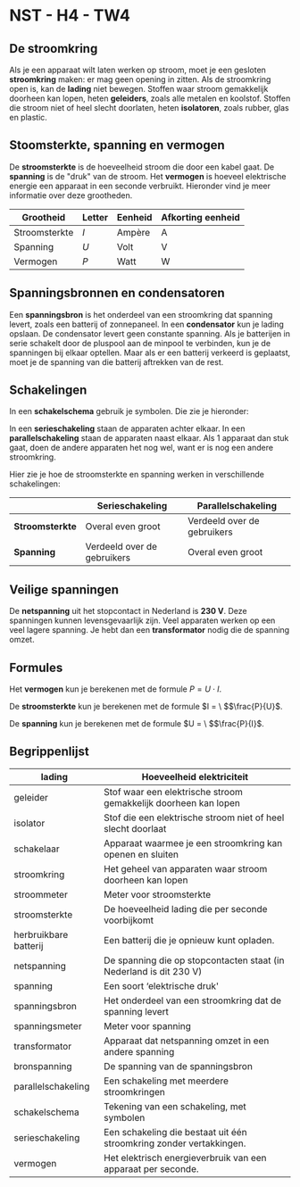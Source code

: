 # NST - H4 - TW4

## De stroomkring

Als je een apparaat wilt laten werken op stroom, moet je een gesloten **stroomkring** maken: er mag geen opening in zitten. Als de stroomkring open is, kan de **lading** niet bewegen. Stoffen waar stroom gemakkelijk doorheen kan lopen, heten **geleiders**, zoals alle metalen en koolstof. Stoffen die stroom niet of heel slecht doorlaten, heten **isolatoren**, zoals rubber, glas en plastic.

## Stoomsterkte, spanning en vermogen

De **stroomsterkte** is de hoeveelheid stroom die door een kabel gaat. De **spanning** is de "druk" van de stroom. Het **vermogen** is hoeveel elektrische energie een apparaat in een seconde verbruikt. Hieronder vind je meer informatie over deze grootheden.

| **Grootheid** | **Letter** | **Eenheid** | **Afkorting eenheid** |
|---------------|------------|-------------|-----------------------|
| Stroomsterkte | *I*        | Ampère      | A                     |
| Spanning      | *U*        | Volt        | V                     |
| Vermogen      | *P*        | Watt        | W                     |

## Spanningsbronnen en condensatoren

Een **spanningsbron** is het onderdeel van een stroomkring dat spanning levert, zoals een batterij of zonnepaneel. In een **condensator** kun je lading opslaan. De condensator levert geen constante spanning. Als je batterijen in serie schakelt door de pluspool aan de minpool te verbinden, kun je de spanningen bij elkaar optellen. Maar als er een batterij verkeerd is geplaatst, moet je de spanning van die batterij aftrekken van de rest.

## Schakelingen

In een **schakelschema** gebruik je symbolen. Die zie je hieronder:

In een **serieschakeling** staan de apparaten achter elkaar. In een **parallelschakeling** staan de apparaten naast elkaar. Als 1 apparaat dan stuk gaat, doen de andere apparaten het nog wel, want er is nog een andere stroomkring.

Hier zie je hoe de stroomsterkte en spanning werken in verschillende schakelingen:

|                   | **Serieschakeling**         | **Parallelschakeling**      |
|-------------------|-----------------------------|-----------------------------|
| **Stroomsterkte** | Overal even groot           | Verdeeld over de gebruikers |
| **Spanning**      | Verdeeld over de gebruikers | Overal even groot           |

## Veilige spanningen

De **netspanning** uit het stopcontact in Nederland is **230 V**. Deze spanningen kunnen levensgevaarlijk zijn. Veel apparaten werken op een veel lagere spanning. Je hebt dan een **transformator** nodig die de spanning omzet.

## Formules

Het **vermogen** kun je berekenen met de formule $P = U \cdot I$.

De **stroomsterkte** kun je berekenen met de formule $I = \ $$\frac{P}{U}$.

De **spanning** kun je berekenen met de formule $U = \ $$\frac{P}{I}$.

## Begrippenlijst

| lading | Hoeveelheid elektriciteit |
|----|----|
| geleider | Stof waar een elektrische stroom gemakkelijk doorheen kan lopen |
| isolator | Stof die een elektrische stroom niet of heel slecht doorlaat |
| schakelaar | Apparaat waarmee je een stroomkring kan openen en sluiten |
| stroomkring | Het geheel van apparaten waar stroom doorheen kan lopen |
| stroommeter | Meter voor stroomsterkte |
| stroomsterkte | De hoeveelheid lading die per seconde voorbijkomt |
| herbruikbare batterij | Een batterij die je opnieuw kunt opladen. |
| netspanning | De spanning die op stopcontacten staat (in Nederland is dit 230 V) |
| spanning | Een soort ‘elektrische druk' |
| spanningsbron | Het onderdeel van een stroomkring dat de spanning levert |
| spanningsmeter | Meter voor spanning |
| transformator | Apparaat dat netspanning omzet in een andere spanning |
| bronspanning | De spanning van de spanningsbron |
| parallelschakeling | Een schakeling met meerdere stroomkringen |
| schakelschema | Tekening van een schakeling, met symbolen |
| serieschakeling | Een schakeling die bestaat uit één stroomkring zonder vertakkingen. |
| vermogen | Het elektrisch energieverbruik van een apparaat per seconde. |
